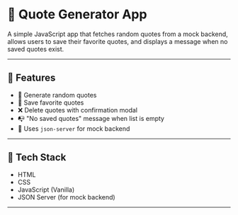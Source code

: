 # 📜 Quote Generator App

A simple JavaScript app that fetches random quotes from a mock backend, allows users to save their favorite quotes, and displays a message when no saved quotes exist.

---

## 🚀 Features

- 🎲 Generate random quotes
- 💾 Save favorite quotes
- ❌ Delete quotes with confirmation modal
- 📭 "No saved quotes" message when list is empty
- 🔌 Uses `json-server` for mock backend

---

## 🧰 Tech Stack

- HTML
- CSS
- JavaScript (Vanilla)
- JSON Server (for mock backend)

---
